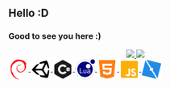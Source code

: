 ## Hello :D
### Good to see you here :)


<body>
  <div align="center">
    <a href="https://github.com/hashylog">
    <img height="180em" src="https://github-readme-stats.vercel.app/api?username=hashylog&show_icons=true&theme=synthwave&include_all_commits=true&   count_private=true"/>
    <img height="180em" src="https://github-readme-stats.vercel.app/api/top-langs/?username=hashylog&layout=compact&langs_count=7&theme=dark"/>
  </div>
</body>
  

  
  


  
  <img align="center" heigh="30" width="40" src="https://github.com/hashylog/hashylog/blob/main/icons/debian.png" />
  <img align="center" heigh="30" width="40" src="https://github.com/hashylog/hashylog/blob/main/icons/unity.svg">
  <img align="center" heigh="30" width="40" src="https://github.com/hashylog/hashylog/blob/main/icons/csharp.png" />
  <img align="center" heigh="30" width="40" src="https://github.com/hashylog/hashylog/blob/main/icons/lua.png" />
  <img align="center" heigh="30" width="40" src="https://github.com/hashylog/hashylog/blob/main/icons/html5.png" />
  <img align="center" heigh="30" width="40" src="https://github.com/hashylog/hashylog/blob/main/icons/javascript.png" />
  <img align="center" heigh="30" width="40" src="https://github.com/hashylog/hashylog/blob/main/icons/rbxstudio.png" />
  
  
  
<!--- End -->
